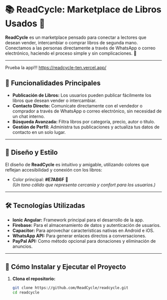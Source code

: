 # 📚 ReadCycle: Marketplace de Libros Usados 📖

**ReadCycle** es un marketplace pensado para conectar a lectores que desean vender, intercambiar o comprar libros de segunda mano. Conectamos a las personas directamente a través de WhatsApp o correo electrónico, haciendo el proceso simple y sin complicaciones. 🌟

---
Prueba la app!!!
https://readcycle-ten.vercel.app/

## 🚀 Funcionalidades Principales

- **Publicación de Libros:** Los usuarios pueden publicar fácilmente los libros que desean vender o intercambiar.
- **Contacto Directo:** Comunícate directamente con el vendedor o comprador a través de WhatsApp o correo electrónico, sin necesidad de un chat interno.
- **Búsqueda Avanzada:** Filtra libros por categoría, precio, autor o título.
- **Gestión de Perfil:** Administra tus publicaciones y actualiza tus datos de contacto en un solo lugar.

---

## 🎨 Diseño y Estilo

El diseño de **ReadCycle** es intuitivo y amigable, utilizando colores que reflejan accesibilidad y conexión con los libros:

- Color principal: **#E7AB6F** 🍂  
  *(Un tono cálido que representa cercanía y confort para los usuarios.)*



---

## 🛠️ Tecnologías Utilizadas

- **Ionic Angular:** Framework principal para el desarrollo de la app.
- **Firebase:** Para el almacenamiento de datos y autenticación de usuarios.
- **Capacitor:** Para aprovechar características nativas en Android e iOS.
- **WhatsApp API:** Para generar enlaces directos a conversaciones.
- **PayPal API:** Como método opcional para donaciones y eliminación de anuncios.

---

## 🌟 Cómo Instalar y Ejecutar el Proyecto

1. **Clona el repositorio:**
   ```bash
   git clone https://github.com/ReadCycle/readcycle.git
   cd readcycle
